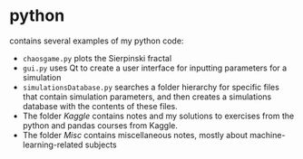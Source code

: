 # python
contains several examples of my python code:
* <code>chaosgame.py</code> plots the Sierpinski fractal
* <code>gui.py</code> uses Qt to create a user interface for inputting parameters for a simulation
* <code>simulationsDatabase.py</code> searches a folder hierarchy for specific files that contain simulation parameters, and then creates a simulations database with the contents of these files.
* The folder *Kaggle* contains notes and my solutions to exercises from the python and pandas courses from Kaggle. 
* The folder *Misc* contains miscellaneous notes, mostly about machine-learning-related subjects
